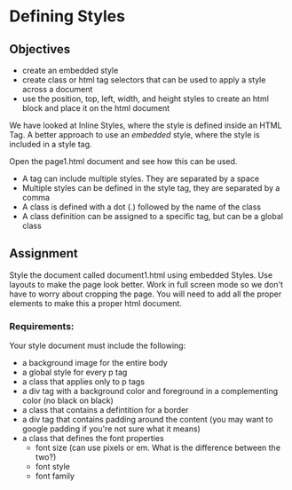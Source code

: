 # Defining Styles

## Objectives
* create an embedded style
* create class or html tag selectors that can be used to apply a style across a document
* use the position, top, left, width, and height styles to create an html block and place it on the html document

We have looked at Inline Styles, where the style is defined inside an HTML Tag.  A better approach to use an *embedded* style, where the style is included in a style tag.

Open the page1.html document and see how this can be used.

* A tag can include multiple styles. They are separated by a space
* Multiple styles can be defined in the style tag, they are separated by a comma
* A class is defined with a dot (.) followed by the name of the class
* A class definition can be assigned to a specific tag, but can be a global class

## Assignment

Style the document called document1.html using embedded Styles.  Use layouts to make the page look better. Work in full screen mode so we don't have to worry about cropping the page. You will need to add all the proper elements to make this a proper html document.

### Requirements:
Your style document must include the following:
* a background image for the entire body
* a global style for every p tag
* a class that applies only to p tags
* a div tag with a background color and foreground in a complementing color (no black on black)
* a class that contains a defintition for a border
* a div tag that contains padding around the content (you may want to google padding if you're not sure what it means)
* a class that defines the font properties
    * font size (can use pixels or em.  What is the difference between the two?)
    * font style
    * font family

